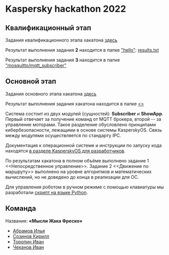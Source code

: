 # Kaspersky hackathon 2022

## Квалификационный этап

Задания квалификационного этапа хакатона [здесь](Задание_квалификационного_этапа.pdf)  

Результат выполнения задания **2** находится в папке ["hello"](hello): [results.txt](hello/results.txt)  

Результат выполнения задания **3** находится в папке ["mosquitto/mqtt_subscriber"](mosquitto/mqtt_subscriber)  

## Основной этап

Задания основного этапа хакатона [здесь](Задание_основного_этапа.pdf)  

Результат выполнения задания хакатона находится в папке [<<alphabot>>](alphabot/)

Система состоит из двух модулей (сущностей): **Subscriber** и **ShowApp**. Первый отвечает за получение команд от MQTT брокера, второй -- за управление моторами. Такое разделение обусловлено принципами кибербезопасности, лежащими в основе системы KasperskyOS. Связь между модулями осуществляется по стандарту IPC. 

Документация к операционной системе и инструкции по запуску кода находятся [в разделе KasperskyOS для разработчиков](https://support.kaspersky.ru/help/KCE/1.1/ru-RU/whats_new.htm).

По результатам хакатона в полном объёме выполнено задание 1 <<Непосредственное управление>>. Задание 2 <<Движение по маршруту>> выполнено на уровне алгоритмов и математических вычислений, но не доведено до конца в реализации для ОС.

Для управления роботом в ручном режиме с помощью клавиатуры мы разработали [скрипт на языке Python](control.py). 

## Команда

Название: **«Мысли Жака Фреско»**
- [Абрамов Илья](https://github.com/Eagle-008)
- [Созинов Кирилл](https://github.com/KirillSozin)
- [Торопин Иван](https://github.com/Lhesnor)
- [Чеканов Иван](https://github.com/ichekanov)
